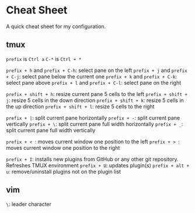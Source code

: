 # Cheat Sheet

A quick cheat sheet for my configuration.

## tmux

`prefix` is `Ctrl a`
`C-*` is `Ctrl + *`

`prefix + h` and `prefix + C-h`: select pane on the left
`prefix + j` and `prefix + C-j`: select pane below the current one
`prefix + k` and `prefix + C-k`: select pane above
`prefix + l` and `prefix + C-l`: select pane on the right

`prefix + shift + h`: resize current pane 5 cells to the left
`prefix + shift + j`: resize 5 cells in the down direction
`prefix + shift + k`: resize 5 cells in the up direction
`prefix + shift + l`: resize 5 cells to the right

`prefix + |`: split current pane horizontally
`prefix + -`: split current pane vertically
`prefix + \`: split current pane full width horizontally
`prefix + _`: split current pane full width vertically

`prefix + < `: moves current window one position to the left
`prefix + > `: moves current window one position to the right

`prefix + I`: installs new plugins from GitHub or any other git repository. Refreshes TMUX environment
`prefix + U`: updates plugin(s)
`prefix + alt + u`: remove/uninstall plugins not on the plugin list

## vim

`\`: leader character

